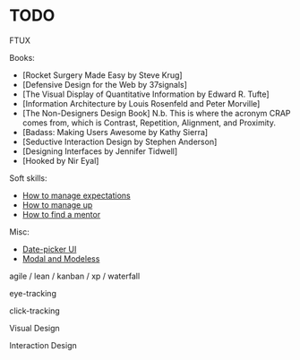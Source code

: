 # TODO

FTUX

Books:
* [Rocket Surgery Made Easy by Steve Krug]
* [Defensive Design for the Web by 37signals]
* [The Visual Display of Quantitative Information by Edward R. Tufte]
* [Information Architecture by Louis Rosenfeld and Peter Morville]
* [The Non-Designers Design Book] N.b. This is where the acronym CRAP comes from, which is Contrast, Repetition, Alignment, and Proximity.
* [Badass: Making Users Awesome by Kathy Sierra]
* [Seductive Interaction Design by Stephen Anderson]
* [Designing Interfaces by Jennifer Tidwell]
* [Hooked by Nir Eyal]

Soft skills:
* [How to manage expectations](how-to-manage-expectations)
* [How to manage up](how-to-manage-up)
* [How to find a mentor](how-to-find-a-mentor)

Misc:
* [Date-picker UI](date-picker-ui)
* [Modal and Modeless](modal-and-modeless)

agile / lean / kanban / xp / waterfall

eye-tracking

click-tracking

Visual Design

Interaction Design
